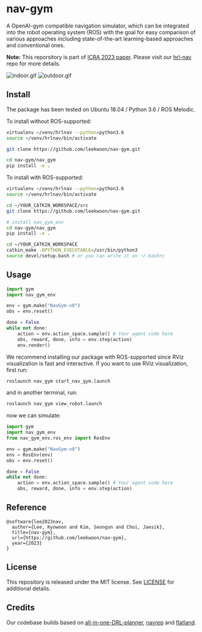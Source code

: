 # nav-gym

A OpenAI-gym compatible navigation simulator, which can be integrated into the robot operating system (ROS) with the goal for easy comparison of various approaches including state-of-the-art learning-based approaches and conventional ones.

**Note:** This reporsitory is part of [ICRA 2023 paper](https://arxiv.org/pdf/2305.19746.pdf). Please visit our [hrl-nav](https://github.com/leekwoon/hrl-nav) repo for more details. 

![indoor.gif](assets/indoor.gif)
![outdoor.gif](assets/outdoor.gif)

## Install

The package has been tested on Ubuntu 18.04 / Python 3.6 / ROS Melodic.

To install without ROS-supported:  

```bash
virtualenv ~/venv/hrlnav --python=python3.6
source ~/venv/hrlnav/bin/activate

git clone https://github.com/leekwoon/nav-gym.git

cd nav-gym/nav_gym
pip install -e .
```

To install with ROS-supported:  

```bash
virtualenv ~/venv/hrlnav --python=python3.6
source ~/venv/hrlnav/bin/activate

cd ~/YOUR_CATKIN_WORKSPACE/src
git clone https://github.com/leekwoon/nav-gym.git

# install nav_gym_env
cd nav-gym/nav_gym
pip install -e .

cd ~/YOUR_CATKIN_WORKSPACE
catkin_make -DPYTHON_EXECUTABLE=/usr/bin/python3
source devel/setup.bash # or you can write it on ~/.bashrc
```

## Usage

```python
import gym
import nav_gym_env

env = gym.make("NavGym-v0")
obs = env.reset()

done = False
while not done:
    action = env.action_space.sample() # Your agent code here
    obs, reward, done, info = env.step(action)
    env.render()
```

We recommend installing our package with ROS-supported since RViz visualization is fast and interactive. If you want to use RViz visualization, first run:

```bash
roslaunch nav_gym start_nav_gym.launch
```

and in another terminal, run:

```bash
roslaunch nav_gym view_robot.launch
```

now we can simulate:

```python
import gym
import nav_gym_env
from nav_gym_env.ros_env import RosEnv

env = gym.make("NavGym-v0")
env = RosEnv(env)
obs = env.reset()

done = False
while not done:
    action = env.action_space.sample() # Your agent code here
    obs, reward, done, info = env.step(action)
```

## Reference

```
@software{lee2023nav,
  author={Lee, Kyowoon and Kim, Seongun and Choi, Jaesik},
  title={nav-gym},
  url={https://github.com/leekwoon/nav-gym},
  year={2023}
}
```

## License

This repository is released under the MIT license. See [LICENSE](LICENSE) for additional details.

## Credits

Our codebase builds based on [all-in-one-DRL-planner](https://github.com/ignc-research/all-in-one-DRL-planner), [navrep](https://github.com/ethz-asl/navrep) and [
flatland](https://github.com/avidbots/flatland). 
